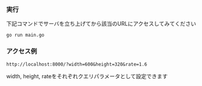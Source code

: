 
### 実行
下記コマンドでサーバを立ち上げてから該当のURLにアクセスしてみてください

```
go run main.go
```

### アクセス例

```
http://localhost:8000/?width=600&height=320&rate=1.6
```

width, height, rateをそれぞれクエリパラメータとして設定できます